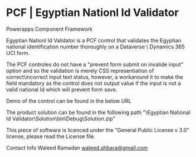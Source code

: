 # PCF | Egyptian Nationl Id Validator

Powerapps Component Framework

Egyptian Nationl Id Validator is a PCF control that validates the Egyptian national identification number thoroughly on a Dataverse \ Dynamics 365 UCI form.

The PCF controles do not have a "prevent form submit on invalide input" option and so the validation is merely CSS representiation of correct\incorrect input text status, however, a workaround it to make the field mandatory as the control does not output value if the input is not a valid national Id which will prevent form save.

Demo of the control can be found in the below URL

The product solution can be found in the following path 
"\Egyptian National Id Validator\Solution\bin\Debug\Solution.zip"

This piece of software is licenced under the "General Public License v 3.0" license, please read the License file.

Contact Info
Waleed Ramadan <waleed.shbara@gmail.com>